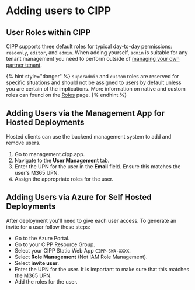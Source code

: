 # Adding users to CIPP

## User Roles within CIPP

CIPP supports three default roles for typical day-to-day permissions: `readonly`, `editor`, and `admin`. When adding yourself, `admin` is suitable for any tenant management you need to perform  outside of [managing your own partner tenant](owntenant.md).&#x20;

{% hint style="danger" %}
`superadmin` and `custom` roles are reserved for specific situations and should not be assigned to users by default unless you are certain of the implications. More information on native and custom roles can found on the [Roles](https://docs.cipp.app/setup/installation/roles) page.
{% endhint %}

## Adding Users via the Management App for Hosted Deployments

Hosted clients can use the backend management system to add and remove users.

1. Go to management.cipp.app.
2. Navigate to the **User Management** tab.
3. Enter the UPN for the user in the **Email** field. Ensure this matches the user's M365 UPN.
4. Assign the appropriate roles for the user.

## Adding Users via Azure for Self Hosted Deployments

After deployment you'll need to give each user access. To generate an invite for a user follow these steps:

* Go to the Azure Portal.
* Go to your CIPP Resource Group.
* Select your CIPP Static Web App `CIPP-SWA-XXXX`.
* Select **Role Management** (Not IAM Role Management).
* Select **invite user**.
* Enter the UPN for the user. It is important to make sure that this matches the M365 UPN.
* Add the roles for the user.

